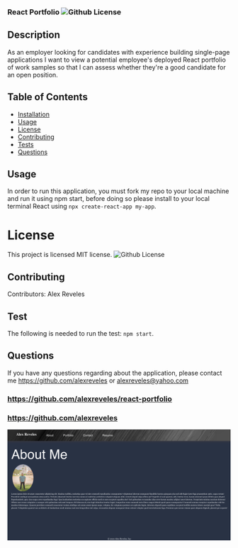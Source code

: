 ### React Portfolio ![Github License](https://img.shields.io/badge/license-MIT-red.svg)
  
## Description
As an employer looking for candidates with experience building single-page applications
I want to view a potential employee's deployed React portfolio of work samples
so that I can assess whether they're a good candidate for an open position.


  ##  Table of Contents
  * [Installation](#installation)
  * [Usage](#usage)
  * [License](#License)
  * [Contributing](#contributing)
  * [Tests](#Tests)
  * [Questions](#questions)
  
  ## Usage
  In order to run this application, you must fork my repo to your local machine and run it using npm start, before doing so please install to your local terminal React using `npx create-react-app my-app`.
  
  
  # License
  This project is  licensed MIT license.
  ![Github License](https://img.shields.io/badge/license-MIT-red.svg)
  ## Contributing
  Contributors: Alex Reveles
  ## Test
  The following is needed to run the test: `npm start`.
  ## Questions
  If you have any questions regarding about the application, please contact me https://github.com/alexreveles or alexreveles@yahoo.com


### https://github.com/alexreveles/react-portfolio
### https://github.com/alexreveles

![](images/snapshot1.png)

